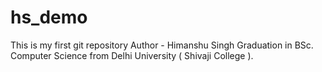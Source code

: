 # hs_demo
This is my first git repository
Author - Himanshu Singh
Graduation in BSc. Computer Science from Delhi University ( Shivaji College ).
